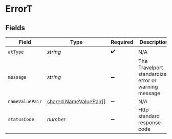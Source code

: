 # ErrorT


## Fields

| Field                                                                 | Type                                                                  | Required                                                              | Description                                                           | Example                                                               |
| --------------------------------------------------------------------- | --------------------------------------------------------------------- | --------------------------------------------------------------------- | --------------------------------------------------------------------- | --------------------------------------------------------------------- |
| `atType`                                                              | *string*                                                              | :heavy_check_mark:                                                    | N/A                                                                   | Error                                                                 |
| `message`                                                             | *string*                                                              | :heavy_minus_sign:                                                    | The Travelport standardized error or warning message                  |                                                                       |
| `nameValuePair`                                                       | [shared.NameValuePair](../../../sdk/models/shared/namevaluepair.md)[] | :heavy_minus_sign:                                                    | N/A                                                                   |                                                                       |
| `statusCode`                                                          | *number*                                                              | :heavy_minus_sign:                                                    | Http standard response code                                           |                                                                       |